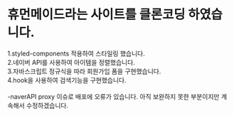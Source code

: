 # 휴먼메이드라는 사이트를 클론코딩 하였습니다.

1.styled-components 적용하여 스타일링 했습니다. <br/> 2.네이버 API를 사용하여 아이템을 정렬했습니다. <br/>3.자바스크립트 정규식을 따라 회원가입 폼을 구현했습니다. <br/>
4.hook을 사용하여 검색기능을 구현했습니다.
<br/>
<br/>
-naverAPI proxy 이슈로 배포에 오류가 있습니다.
아직 보완하지 못한 부분이지만 계속해서 수정하겠습니다.
